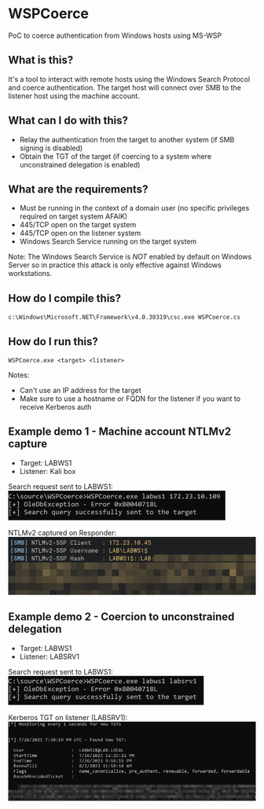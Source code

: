 # WSPCoerce

PoC to coerce authentication from Windows hosts using MS-WSP

## What is this?

It's a tool to interact with remote hosts using the Windows Search Protocol and coerce authentication. The target host will connect over SMB to the listener host using the machine account.

## What can I do with this?

- Relay the authentication from the target to another system (if SMB signing is disabled)
- Obtain the TGT of the target (if coercing to a system where unconstrained delegation is enabled)

## What are the requirements?

- Must be running in the context of a domain user (no specific privileges required on target system AFAIK)
- 445/TCP open on the target system
- 445/TCP open on the listener system
- Windows Search Service running on the target system

Note: The Windows Search Service is *NOT* enabled by default on Windows Server so in practice this attack is only effective against Windows workstations.

## How do I compile this?

```
c:\Windows\Microsoft.NET\Framework\v4.0.30319\csc.exe WSPCoerce.cs
```

## How do I run this?

```
WSPCoerce.exe <target> <listener>
```

Notes:
- Can't use an IP address for the target
- Make sure to use a hostname or FQDN for the listener if you want to receive Kerberos auth

## Example demo 1 - Machine account NTLMv2 capture

- Target: LABWS1
- Listener: Kali box

Search request sent to LABWS1:
![](demo/wsp_2.png)

NTLMv2 captured on Responder:
![](demo/wsp_labws1_ntlmv2.png)

## Example demo 2 - Coercion to unconstrained delegation

- Target: LABWS1
- Listener: LABSRV1

Search request sent to LABWS1:
![](demo/wsp_1.png)

Kerberos TGT on listener (LABSRV1):
![](demo/wsp_tgt_1.png)

